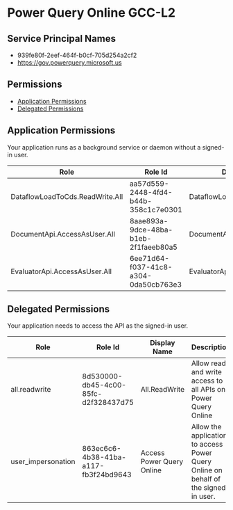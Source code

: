 # Power Query Online GCC-L2
## Service Principal Names
- 939fe80f-2eef-464f-b0cf-705d254a2cf2
- https://gov.powerquery.microsoft.us

 ## Permissions
- [Application Permissions](#application-permissions)
- [Delegated Permissions](#delegated-permissions)

## Application Permissions
Your application runs as a background service or daemon without a signed-in user.

| Role | Role Id | Display Name | Description |
|---|---|---|---|
| DataflowLoadToCds.ReadWrite.All | aa57d559-2448-4fd4-b44b-358c1c7e0301 | DataflowLoadToCds.ReadWrite.All | DataflowLoadToCds.ReadWrite.All (Internal) |
| DocumentApi.AccessAsUser.All | 8aae893a-9dce-48ba-b1eb-2f1faeeb80a5 | DocumentApi.AccessAsUser.All | DocumentApi.AccessAsUser.All (Internal) |
| EvaluatorApi.AccessAsUser.All | 6ee71d64-f037-41c8-a304-0da50cb763e3 | EvaluatorApi.AccessAsUser.All | Gives the ability to call the api evaluator route with an S2S token and User and Tenant headers for the actual user |

## Delegated Permissions
Your application needs to access the API as the signed-in user. 

| Role | Role Id | Display Name | Description |
|---|---|---|---|
| all.readwrite | 8d530000-db45-4c00-85fc-d2f328437d75 | All.ReadWrite | Allow read and write access to all APIs on Power Query Online |
| user_impersonation | 863ec6c6-4b38-41ba-a117-fb3f24bd9643 | Access Power Query Online | Allow the application to access Power Query Online on behalf of the signed-in user. |

